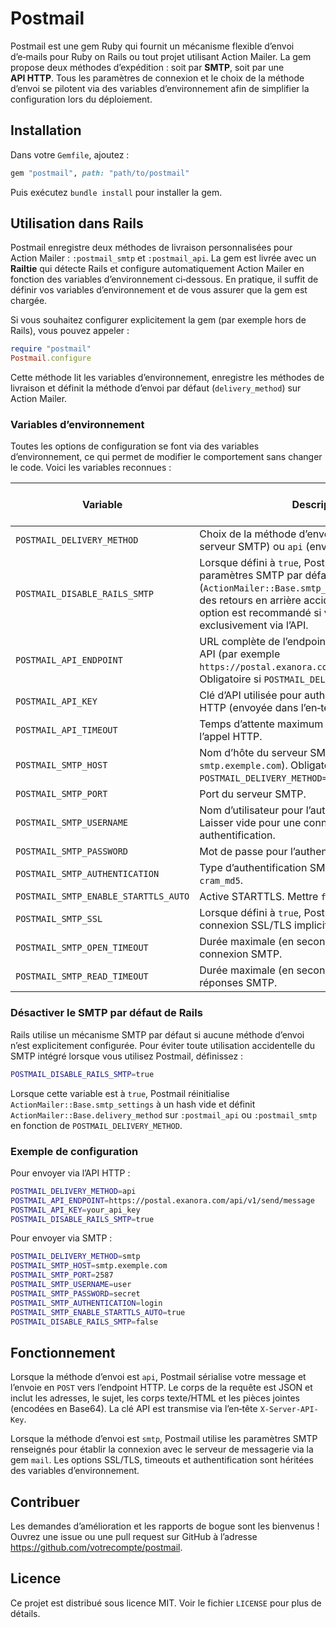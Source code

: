 # Postmail

Postmail est une gem Ruby qui fournit un mécanisme flexible d’envoi d’e‑mails pour Ruby on Rails ou tout projet utilisant Action Mailer.  La gem propose deux méthodes d’expédition : soit par **SMTP**, soit par une **API HTTP**.  Tous les paramètres de connexion et le choix de la méthode d’envoi se pilotent via des variables d’environnement afin de simplifier la configuration lors du déploiement.

## Installation

Dans votre `Gemfile`, ajoutez :

```ruby
gem "postmail", path: "path/to/postmail"
```

Puis exécutez `bundle install` pour installer la gem.

## Utilisation dans Rails

Postmail enregistre deux méthodes de livraison personnalisées pour Action Mailer : `:postmail_smtp` et `:postmail_api`.  La gem est livrée avec un **Railtie** qui détecte Rails et configure automatiquement Action Mailer en fonction des variables d’environnement ci‑dessous.  En pratique, il suffit de définir vos variables d’environnement et de vous assurer que la gem est chargée.

Si vous souhaitez configurer explicitement la gem (par exemple hors de Rails), vous pouvez appeler :

```ruby
require "postmail"
Postmail.configure
```

Cette méthode lit les variables d’environnement, enregistre les méthodes de livraison et définit la méthode d’envoi par défaut (`delivery_method`) sur Action Mailer.

### Variables d’environnement

Toutes les options de configuration se font via des variables d’environnement, ce qui permet de modifier le comportement sans changer le code.  Voici les variables reconnues :

| Variable | Description | Valeur par défaut |
|---------|-------------|------------------|
| `POSTMAIL_DELIVERY_METHOD` | Choix de la méthode d’envoi : `smtp` (envoi via serveur SMTP) ou `api` (envoi via appel HTTP). | `smtp` |
| `POSTMAIL_DISABLE_RAILS_SMTP` | Lorsque défini à `true`, Postmail désactive les paramètres SMTP par défaut de Rails (`ActionMailer::Base.smtp_settings`) pour éviter des retours en arrière accidentels. Utiliser cette option est recommandé si vous envoyez exclusivement via l’API. | `false` |
| `POSTMAIL_API_ENDPOINT` | URL complète de l’endpoint HTTP pour l’envoi par API (par exemple `https://postal.exanora.com/api/v1/send/message`). Obligatoire si `POSTMAIL_DELIVERY_METHOD=api`. | – |
| `POSTMAIL_API_KEY` | Clé d’API utilisée pour authentifier les requêtes HTTP (envoyée dans l’en‑tête `X-Server-API-Key`). | – |
| `POSTMAIL_API_TIMEOUT` | Temps d’attente maximum en secondes lors de l’appel HTTP. | `10` |
| `POSTMAIL_SMTP_HOST` | Nom d’hôte du serveur SMTP (ex : `smtp.exemple.com`). Obligatoire si `POSTMAIL_DELIVERY_METHOD=smtp`. | – |
| `POSTMAIL_SMTP_PORT` | Port du serveur SMTP. | `587` |
| `POSTMAIL_SMTP_USERNAME` | Nom d’utilisateur pour l’authentification SMTP. Laisser vide pour une connexion sans authentification. | `nil` |
| `POSTMAIL_SMTP_PASSWORD` | Mot de passe pour l’authentification SMTP. | `nil` |
| `POSTMAIL_SMTP_AUTHENTICATION` | Type d’authentification SMTP : `plain`, `login` ou `cram_md5`. | `plain` |
| `POSTMAIL_SMTP_ENABLE_STARTTLS_AUTO` | Active STARTTLS. Mettre `false` pour désactiver. | `true` |
| `POSTMAIL_SMTP_SSL` | Lorsque défini à `true`, Postmail établit une connexion SSL/TLS implicite (comme un port 465). | `false` |
| `POSTMAIL_SMTP_OPEN_TIMEOUT` | Durée maximale (en secondes) pour établir la connexion SMTP. | `30` |
| `POSTMAIL_SMTP_READ_TIMEOUT` | Durée maximale (en secondes) pour la lecture des réponses SMTP. | `30` |

### Désactiver le SMTP par défaut de Rails

Rails utilise un mécanisme SMTP par défaut si aucune méthode d’envoi n’est explicitement configurée.  Pour éviter toute utilisation accidentelle du SMTP intégré lorsque vous utilisez Postmail, définissez :

```sh
POSTMAIL_DISABLE_RAILS_SMTP=true
```

Lorsque cette variable est à `true`, Postmail réinitialise `ActionMailer::Base.smtp_settings` à un hash vide et définit `ActionMailer::Base.delivery_method` sur `:postmail_api` ou `:postmail_smtp` en fonction de `POSTMAIL_DELIVERY_METHOD`.

### Exemple de configuration

Pour envoyer via l’API HTTP :

```sh
POSTMAIL_DELIVERY_METHOD=api
POSTMAIL_API_ENDPOINT=https://postal.exanora.com/api/v1/send/message
POSTMAIL_API_KEY=your_api_key
POSTMAIL_DISABLE_RAILS_SMTP=true
```

Pour envoyer via SMTP :

```sh
POSTMAIL_DELIVERY_METHOD=smtp
POSTMAIL_SMTP_HOST=smtp.exemple.com
POSTMAIL_SMTP_PORT=2587
POSTMAIL_SMTP_USERNAME=user
POSTMAIL_SMTP_PASSWORD=secret
POSTMAIL_SMTP_AUTHENTICATION=login
POSTMAIL_SMTP_ENABLE_STARTTLS_AUTO=true
POSTMAIL_DISABLE_RAILS_SMTP=false
```

## Fonctionnement

Lorsque la méthode d’envoi est `api`, Postmail sérialise votre message et l’envoie en `POST` vers l’endpoint HTTP.  Le corps de la requête est JSON et inclut les adresses, le sujet, les corps texte/HTML et les pièces jointes (encodées en Base64).  La clé API est transmise via l’en‑tête `X-Server-API-Key`.

Lorsque la méthode d’envoi est `smtp`, Postmail utilise les paramètres SMTP renseignés pour établir la connexion avec le serveur de messagerie via la gem `mail`.  Les options SSL/TLS, timeouts et authentification sont héritées des variables d’environnement.

## Contribuer

Les demandes d’amélioration et les rapports de bogue sont les bienvenus !  Ouvrez une issue ou une pull request sur GitHub à l’adresse <https://github.com/votrecompte/postmail>.

## Licence

Ce projet est distribué sous licence MIT.  Voir le fichier `LICENSE` pour plus de détails.